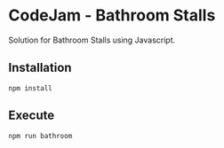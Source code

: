 # CodeJam - Bathroom Stalls
Solution for Bathroom Stalls using Javascript.

## Installation
```
npm install
```

## Execute 

```
npm run bathroom
```